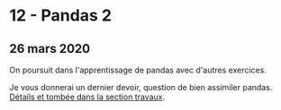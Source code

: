 # 12 - Pandas 2

## 26 mars 2020

On poursuit dans l'apprentissage de pandas avec d'autres exercices.

Je vous donnerai un dernier devoir, question de bien assimiler pandas. [Détails et tombée dans la section travaux](../travaux.md#devoir-5).


